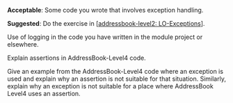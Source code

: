 <div id="exceptions_how">

**Acceptable**: Some code you wrote that involves exception handling.

**Suggested**: Do the exercise in [[addressbook-level2: LO-Exceptions]({{module_org}}/addressbook-level2/blob/master/doc/LearningOutcomes.md#handle-exceptions-lo-exceptions)].

<include src="submission.md" />

</div>


<div id="logging_how">

Use of logging in the code you have written in the module project or elsewhere.

</div>


<div id="assertions_how">

Explain assertions in AddressBook-Level4 code.

</div>


<div id="assertions_when">

Give an example from the AddressBook-Level4 code where an exception is used and explain why an assertion is not suitable for that situation.
Similarly, explain why an exception is not suitable for a place where AddressBook Level4 uses an assertion. 

</div>


